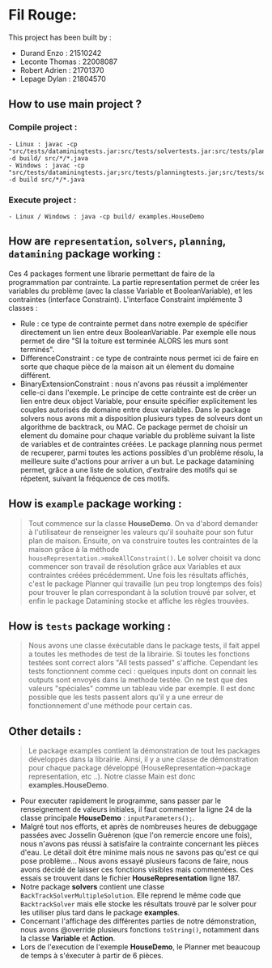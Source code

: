 # Fil Rouge:

This project has been built by : 
- Durand Enzo : 21510242
- Leconte Thomas : 22008087
- Robert Adrien : 21701370
- Lepage Dylan : 21804570

## How to use main project ?

### Compile project :
    - Linux : javac -cp "src/tests/dataminingtests.jar:src/tests/solvertests.jar:src/tests/planningtests.jar:src/tests/representationtests.jar" -d build/ src/*/*.java
    - Windows : javac -cp "src/tests/dataminingtests.jar;src/tests/planningtests.jar;src/tests/solvertests.jar;src/tests/representationtests.jar" -d build src/*/*.java

### Execute project :
    - Linux / Windows : java -cp build/ examples.HouseDemo

## How are  `representation`, `solvers`, `planning`, `datamining` package working :
Ces 4 packages forment une librarie permettant de faire de la programmation par contrainte. La partie representation permet de créer les variables du problème (avec la classe Variable et BooleanVariable), et les contraintes (interface Constraint). L'interface Constraint implémente 3 classes :
- Rule : ce type de contrainte permet dans notre exemple de spécifier directement un lien entre deux BooleanVariable. Par exemple elle nous permet de dire "SI la toiture est terminée ALORS les murs sont terminés".
- DifferenceConstraint : ce type de contrainte nous permet ici de faire en sorte que chaque pièce de la maison ait un élement du domaine différent.
- BinaryExtensionConstraint : nous n'avons pas réussit a implémenter celle-ci dans l'exemple. Le principe de cette contrainte est de créer un lien entre deux object Variable,
pour ensuite spécifier explicitement les couples autorisés de domaine entre deux variables.
Dans le package solvers nous avons mit a disposition plusieurs types de solveurs dont un algorithme de backtrack, ou MAC. Ce package permet de choisir un element du domaine pour chaque variable du problème suivant la liste de variables et de contraintes créées.
Le package planning nous permet de recuperer, parmi toutes les actions possibles d'un problème résolu, la meilleure suite d'actions pour arriver a un but.
Le package datamining permet, grâce a une liste de solution, d'extraire des motifs qui se répetent, suivant la fréquence de ces motifs.

## How is  `example` package working :
>Tout commence sur la classe **HouseDemo**. On va d'abord demander à l'utilisateur de renseigner les valeurs qu'il souhaite pour son
futur plan de maison. Ensuite, on va construire toutes les contraintes de la maison grâce à la méthode `houseRepresentation.>makeAllConstraint()`. Le solver choisit va donc commencer son travail de résolution grâce aux Variables et aux contraintes créées précédemment. Une fois les résultats affichés, c'est le package Planner qui travaille (un peu trop longtemps des fois) pour trouver le plan correspondant à la solution trouvé par solver, et enfin le package Datamining stocke et affiche les règles trouvées.

## How is  `tests` package working :
>Nous avons une classe éxécutable dans le package tests, il fait appel a toutes les methodes de test de la librairie. Si toutes les fonctions testées sont correct alors "All tests passed" s'affiche. Cependant les tests fonctionnent comme ceci : quelques inputs dont on connait les outputs sont envoyés dans la methode testée. On ne test que des valeurs "spéciales" comme un tableau vide par exemple. Il est donc possible que les tests passent alors qu'il y a une erreur de fonctionnement d'une méthode pour certain cas.

## Other details :
>Le package examples contient la démonstration de tout les packages développés dans la librairie. Ainsi, il y a une classe de démonstration pour chaque package développé (HouseRepresentation->package representation, etc ..). Notre classe Main est donc
**examples.HouseDemo**.

- Pour executer rapidement le programme, sans passer par le renseignement de valeurs initiales, il faut commenter la ligne 24 de la
classe principale **HouseDemo** : `inputParameters();`.
- Malgré tout nos efforts, et après de nombreuses heures de debuggage passées avec Josselin Guérenon (que l'on remercie encore une fois),
nous n'avons pas réussi à satisfaire la contrainte concernant les pièces d'eau. Le détail doit être minime mais nous ne savons pas qu'est
ce qui pose problème... Nous avons essayé plusieurs facons de faire, nous avons décidé de laisser ces fonctions visibles mais commentées.
Ces essais se trouvent dans le fichier **HouseRepresentation** ligne 187.
- Notre package **solvers** contient une classe `BackTrackSolverMultipleSolution`. Elle reprend le même code que `BacktrackSolver` mais
elle stocke les résultats trouvé par le solver pour les utiliser plus tard dans le package **examples**.
- Concernant l'affichage des différentes parties de notre démonstration, nous avons @override plusieurs fonctions `toString()`, notamment dans la classe **Variable** et **Action**.
- Lors de l'execution de l'exemple **HouseDemo**, le Planner met beaucoup de temps à s'éxecuter à partir de 6 pièces.
